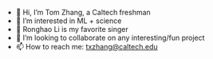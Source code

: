 - 👋 Hi, I’m Tom Zhang, a Caltech freshman
- 👀 I’m interested in ML + science
- 🌱 Ronghao Li is my favorite singer
- 💞️ I’m looking to collaborate on any interesting/fun project
- 📫 How to reach me: [txzhang@caltech.edu](mailto:txzhang@caltech.edu)
